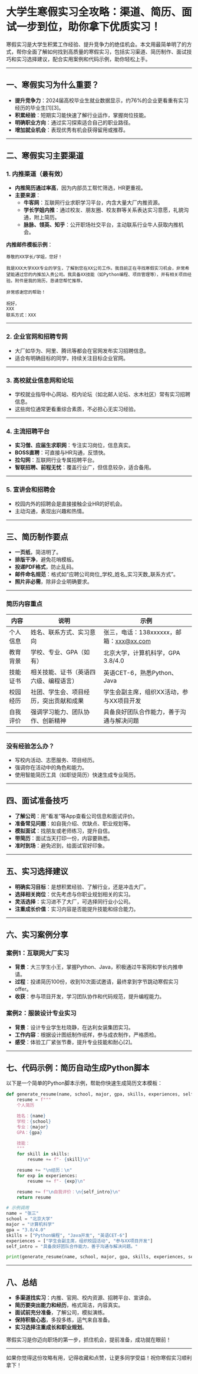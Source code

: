 # 大学生寒假实习全攻略：渠道、简历、面试一步到位，助你拿下优质实习！

寒假实习是大学生积累工作经验、提升竞争力的绝佳机会。本文用最简单明了的方式，帮你全面了解如何找到高质量的寒假实习，包括实习渠道、简历制作、面试技巧和实习选择建议，配合实用案例和代码示例，助你轻松上手。

---

## 一、寒假实习为什么重要？

- **提升竞争力**：2024届高校毕业生就业数据显示，约76%的企业更看重有实习经历的毕业生[1][3]。
- **积累经验**：短期实习能快速了解行业运作，掌握岗位技能。
- **明确职业方向**：通过实习探索适合自己的职业路径。
- **增加就业机会**：表现优秀有机会获得留用或推荐。

---

## 二、寒假实习主要渠道

### 1. 内推渠道（最有效）

- **内推简历通过率高**，因为内部员工帮忙筛选，HR更重视。
- **主要来源**：
  - **牛客网**：互联网行业求职学习平台，内含大量大厂内推资源。
  - **学长学姐内推**：通过校友、朋友圈、校友群等关系表达实习意愿，礼貌沟通，附上简历。
  - **脉脉、领英、知乎**：公开职场社交平台，主动联系行业牛人获取内推机会。

**内推邮件模板示例**：

```text
尊敬的XX学长/学姐，您好！

我是XXX大学XXX专业的学生，了解到您在XX公司工作。我目前正在寻找寒假实习机会，非常希望能通过您的内推加入贵公司。我具备XX技能（如Python编程、项目管理等），并有相关项目经验。附件是我的简历，恳请您帮忙推荐。

非常感谢您的帮助！

祝好，
XXX
联系方式：XXX
```

---

### 2. 企业官网和招聘专网

- 大厂如华为、阿里、腾讯等都会在官网发布实习招聘信息。
- 适合有明确目标的同学，持续关注目标企业官网。

---

### 3. 高校就业信息网和论坛

- 学校就业指导中心网站、校内论坛（如北邮人论坛、水木社区）常有实习招聘信息。
- 这些岗位通常更看重综合素质，不必担心无实习经验。

---

### 4. 主流招聘平台

- **实习僧、应届生求职网**：专注实习岗位，信息真实。
- **BOSS直聘**：可直接与HR沟通，反馈快。
- **拉勾网**：互联网行业专属招聘平台。
- **智联招聘、前程无忧**：覆盖行业广，但信息较杂，适合备用。

---

### 5. 宣讲会和招聘会

- 校园内外的招聘会是直接接触企业HR的好机会。
- 主动沟通，表现出兴趣和热情。

---

## 三、简历制作要点

- **一页纸**，简洁明了。
- **排版干净**，避免花哨模板。
- **投递PDF格式**，防止乱码。
- **邮件命名规范**：格式如“应聘公司岗位_学校_姓名_实习天数_联系方式”。
- **照片非必需**，除非企业明确要求。

---

### 简历内容重点

| 内容         | 说明                                  | 示例                          |
|--------------|-------------------------------------|-------------------------------|
| 个人信息     | 姓名、联系方式、实习意向            | 张三，电话：138xxxxxx，邮箱：xxx@xx.com |
| 教育背景     | 学校、专业、GPA（如有）              | 北京大学，计算机科学，GPA 3.8/4.0 |
| 技能证书     | 相关技能、证书（英语四六级、编程语言）| 英语CET-6，熟悉Python、Java |
| 校园经历     | 社团、学生会、项目经历，突出贡献和成果| 学生会副主席，组织XX活动，参与XX项目开发 |
| 自我评价     | 强调学习能力、团队协作、创新精神    | 具备良好团队合作能力，善于沟通与解决问题 |

---

### 没有经验怎么办？

- 写校内活动、志愿服务、项目经历。
- 强调你在活动中的角色和能力。
- 使用智能简历工具（如职徒简历）快速生成专业简历。

---

## 四、面试准备技巧

- **了解公司**：用“看准”等App查看公司信息和面试评价。
- **准备常见问题**：如自我介绍、优缺点、职业规划等。
- **模拟面试**：找朋友或老师练习，提升自信。
- **带简历**：面试当天打印一份，内容要熟悉。
- **准时到场**：避免迟到，给面试官好印象。

---

## 五、实习选择建议

- **明确实习目标**：是想积累经验、了解行业，还是冲击大厂。
- **选择相关岗位**：优先考虑与你职业规划相关的实习。
- **灵活选择**：实习进不了大厂，可选择同行业小公司。
- **注重成长价值**：实习内容是否能提升技能和综合能力。

---

## 六、实习案例分享

### 案例1：互联网大厂实习

- **背景**：大三学生小王，掌握Python、Java，积极通过牛客网和学长内推申请。
- **过程**：投递简历100份，收到10次面试邀请，最终拿到字节跳动寒假实习offer。
- **收获**：参与项目开发，学习团队协作和代码规范，提升编程能力。

### 案例2：服装设计专业实习

- **背景**：设计专业学生杜晓静，在达利女装集团实习。
- **工作内容**：根据设计图纸制作纸样，参与成衣制作，严格质检。
- **感受**：体验工厂紧张节奏，提升专业技能和耐心[2]。

---

## 七、代码示例：简历自动生成Python脚本

以下是一个简单的Python脚本示例，帮助你快速生成简历文本模板：

```python
def generate_resume(name, school, major, gpa, skills, experiences, self_intro):
    resume = f"""
    个人简历

    姓名：{name}
    学校：{school}
    专业：{major}
    GPA：{gpa}

    技能：
    """
    for skill in skills:
        resume += f"- {skill}\n"

    resume += "\n经历：\n"
    for exp in experiences:
        resume += f"- {exp}\n"

    resume += f"\n自我评价：\n{self_intro}\n"
    return resume

# 示例调用
name = "张三"
school = "北京大学"
major = "计算机科学"
gpa = "3.8/4.0"
skills = ["Python编程", "Java开发", "英语CET-6"]
experiences = ["学生会副主席，组织校园活动", "参与XX项目开发"]
self_intro = "具备良好团队合作能力，善于沟通与解决问题。"

print(generate_resume(name, school, major, gpa, skills, experiences, self_intro))
```

---

## 八、总结

- **多渠道找实习**：内推、官网、校内资源、招聘平台、宣讲会。
- **简历要突出能力和经历**，格式简洁，内容真实。
- **面试前充分准备**，了解公司，模拟演练。
- **保持积极心态**，多投多练，运气来自准备。
- **实习选择注重成长和职业规划**。

寒假实习是你迈向职场的第一步，抓住机会，提前准备，成功就在眼前！

---

如果你觉得这份攻略有用，记得收藏和点赞，让更多同学受益！祝你寒假实习顺利拿下！